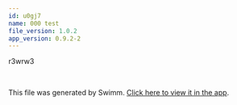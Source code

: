 ```yaml
---
id: u0gj7
name: 000 test
file_version: 1.0.2
app_version: 0.9.2-2
---
```


r3wrw3

<br/>

This file was generated by Swimm. [Click here to view it in the app](http://localhost:5001/repos/Z2l0aHViJTNBJTNBc3ItZXh0ZW5zaW9uJTNBJTNBZG91ZWs=/docs/u0gj7).